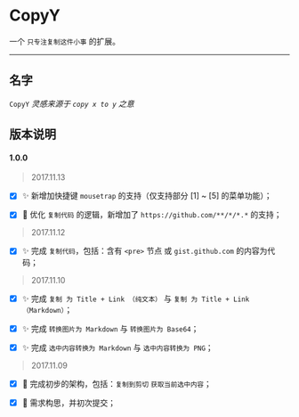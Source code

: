 CopyY
===
一个 `只专注复制这件小事` 的扩展。

***

名字
---
`CopyY` _灵感来源于 `copy x to y` 之意_

版本说明
---

#### 1.0.0

> 2017.11.13

- [x] :sparkles: 新增加快捷键 `mousetrap` 的支持（仅支持部分 [1] ~ [5] 的菜单功能）；

- [x] :art: 优化 `复制代码` 的逻辑，新增加了 `https://github.com/**/*/*.*` 的支持；

> 2017.11.12

- [x] :sparkles: 完成 `复制代码`，包括：含有 `<pre>` 节点 或 `gist.github.com` 的内容为代码；

> 2017.11.10

- [x] :sparkles: 完成 `复制 为 Title + Link （纯文本）` 与 `复制 为 Title + Link （Markdown）`；

- [x] :sparkles: 完成 `转换图片为 Markdown` 与 `转换图片为 Base64`；

- [x] :sparkles: 完成 `选中内容转换为 Markdown` 与 `选中内容转换为 PNG`；

> 2017.11.09

- [x] :construction: 完成初步的架构，包括：`复制到剪切` `获取当前选中内容`；

- [x] :tada: 需求构思，并初次提交；
